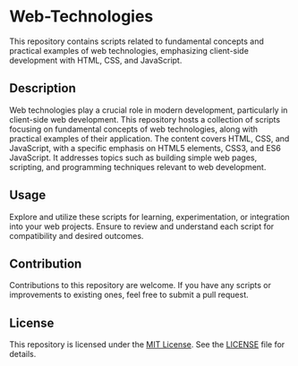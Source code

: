 # Web-Technologies

This repository contains scripts related to fundamental concepts and practical examples of web technologies, emphasizing client-side development with HTML, CSS, and JavaScript.

## Description

Web technologies play a crucial role in modern development, particularly in client-side web development. This repository hosts a collection of scripts focusing on fundamental concepts of web technologies, along with practical examples of their application. The content covers HTML, CSS, and JavaScript, with a specific emphasis on HTML5 elements, CSS3, and ES6 JavaScript. It addresses topics such as building simple web pages, scripting, and programming techniques relevant to web development.

## Usage

Explore and utilize these scripts for learning, experimentation, or integration into your web projects. Ensure to review and understand each script for compatibility and desired outcomes.

## Contribution

Contributions to this repository are welcome. If you have any scripts or improvements to existing ones, feel free to submit a pull request.

## License

This repository is licensed under the [MIT License](LICENSE). See the [LICENSE](LICENSE) file for details.

